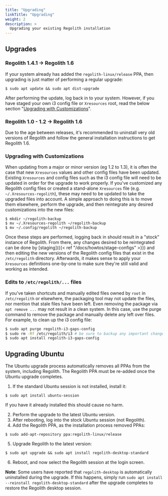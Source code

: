 ```yaml
---
title: "Upgrading"
linkTitle: "Upgrading"
weight: 2
description: >
  Upgrading your existing Regolith installation
---
```


## Upgrades

### Regolith 1.4.1 -> Regolith 1.6

If your system already has added the `regolith-linux/release` PPA, then upgrading is just matter of performing a regular upgrade:

```console
$ sudo apt update && sudo apt dist-upgrade
```

After performing the update, log back in to your system. However, if you have staged your own i3 config file or `Xresources` root, read the below section "[Upgrading with Customizations](#upgrading-with-customizations)".

### Regolith 1.0 - 1.2 -> Regolith 1.6

Due to the age between releases, it's recommended to uninstall very old versions of Regolith and follow the general installation instructions to get Regolith 1.6.

### Upgrading with Customizations

When updating from a major or minor version (eg 1.2 to 1.3), it is often the case that new `Xresources` values and other config files have been updated. Existing `Xresources` and config files such as the i3 config file will need to be updated in order for the upgrade to work properly. If you've customized any Regolith config files or created a stand-alone `Xresources` file (e.g. `~/.Xresources-regolith`), these may need to be updated to take the upgraded files into account. A simple approach to doing this is to move them elsewhere, perform the upgrade, and then reintegrate any desired customizations into the new files:

```console
$ mkdir ~/regolith-backup
$ mv ~/.Xresources-regolith ~/regolith-backup
$ mv ~/.config/regolith ~/regolith-backup
```

Once these steps are performed, logging back in should result in a "stock" instance of Regolith. From there, any changes desired to be reintegrated can be done by [staging]({{< ref "/docs/howtos/stage-configs" >}}) and then editing the new versions of the Regolith config files that exist in the `/etc/regolith` directory. Afterwards, it makes sense to apply your `Xresources` definitions one-by-one to make sure they're still valid and working as intended.

### Edits to `/etc/regolith/...` files

If you've taken shortcuts and manually edited files owned by `root` in `/etc/regolith` or elsewhere, the packaging tool may not update the files, nor mention that stale files have been left. Even removing the package via `apt remove ...` may not result in a clean system. In this case, use the purge command to remove the package and manually delete any left over files. For example, to clean up the i3 config file:

```bash
$ sudo apt purge regolith-i3-gaps-config
$ sudo rm -Rf /etc/regolith/i3 # be sure to backup any important changes
$ sudo apt install regolith-i3-gaps-config
```

## Upgrading Ubuntu

The Ubuntu upgrade process automatically removes all PPAs from the system, including Regolith. The Regolith PPA must be re-added once the Ubuntu upgrade completes.

1. If the standard Ubuntu session is not installed, install it:

```console
$ sudo apt install ubuntu-session
```

If you have it already installed this should cause no harm.

2. Perform the upgrade to the latest Ubuntu version.
3. After rebooting, log into the stock Ubuntu session (not Regolith).
4. Add the Regolith PPA, as the installation process removed PPAs:

```console
$ sudo add-apt-repository ppa:regolith-linux/release
```

5. Upgrade Regolith to the latest version:

```console
$ sudo apt upgrade && sudo apt install regolith-desktop-standard
```

6. Reboot, and now select the Regolith session at the login screen.

**Note**: Some users have reported that `regolith-desktop` is automatically uninstalled during the upgrade. If this happens, simply run `sudo apt install --reinstall regolith-desktop-standard` after the upgrade completes to restore the Regolith desktop session.
